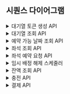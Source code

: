 ## 시퀀스 다이어그램

<details>
<summary>대기열 토큰 생성 API</summary>
<div markdown="1">

```mermaid
sequenceDiagram
    actor 사용자
    participant UserController
    participant WaitingTokenService
    participant WaitingTokenRepository

    사용자 ->> UserController: 대기열 토큰 생성 요청
    UserController ->> WaitingTokenService: 토큰 발급 요청
    WaitingTokenService ->> WaitingTokenRepository: 사용자 ID로 기존 토큰 조회

    alt 기존 토큰 존재
        alt 유효함
            WaitingTokenService -->> UserController: 기존 토큰 반환
        else 만료됨
            WaitingTokenService ->> WaitingTokenRepository: 새 토큰 저장
            WaitingTokenService -->> UserController: 새 토큰 반환
        end
    else 토큰 없음
        WaitingTokenService ->> WaitingTokenRepository: 새 토큰 저장
        WaitingTokenService -->> UserController: 새 토큰 반환
    end

    UserController -->> 사용자: 토큰 응답
```

</div>
</details>

<details>
<summary>대기열 조회 API</summary>
<div markdown="1">

```mermaid
sequenceDiagram
    actor 사용자
    participant UserController
    participant WaitingTokenService
    participant WaitingTokenRepository

    loop 5초 간격
        사용자 ->> UserController: 대기열 상태 조회 요청 (토큰 포함)
        UserController ->> WaitingTokenService: 상태 확인 요청
        WaitingTokenService ->> WaitingTokenRepository: 토큰 조회

        alt 상태 = PROGRESS or DONE
            WaitingTokenService -->> UserController: 입장 가능
            UserController -->> 사용자: 입장 가능 응답
        else 상태 = WAITING
            WaitingTokenService -->> UserController: 현재 순번 응답
            UserController -->> 사용자: 대기 중 응답
        else 상태 = EXPIRED
            WaitingTokenService -->> UserController: 만료 응답
            UserController -->> 사용자: 토큰 만료 안내
        end
    end
```

</div>
</details>

<details>
<summary>예약 가능 날짜 조회 API</summary>
<div markdown="1">

```mermaid
sequenceDiagram
    autonumber
    participant 사용자
    participant UserController
    participant ConcertService
    participant ConcertRepository

    note over 사용자, ConcertRepository: 사용자는 유효한 대기열 토큰을 포함하여 요청합니다

    사용자 ->> UserController: 예약 가능한 날짜 조회 요청
    UserController ->> ConcertService: 예약 가능한 날짜 목록 요청
    ConcertService ->> ConcertRepository: 공연 일정 조회
    ConcertService -->> UserController: 예약 가능한 날짜 목록 반환
    UserController -->> 사용자: 날짜 목록 응답
```

</div>
</details>

<details>
<summary>좌석 조회 API</summary>
<div markdown="1">

- 사용자는 대기열 토큰을 포함해 좌석 정보를 요청합니다.
- 토큰이 유효한 경우에만 해당 공연 회차의 좌석 목록을 조회해 응답합니다

```mermaid
sequenceDiagram
    autonumber
    participant 사용자
    participant UserController
    participant ConcertSeatService
    participant ConcertSeatRepository

    note over 사용자, UserController: ※ 유효한 대기열 토큰을 가진 사용자만 호출 가능

    사용자 ->> UserController: 공연 좌석 목록 조회 요청
    UserController ->> ConcertSeatService: 사용 가능한 좌석 요청
    ConcertSeatService ->> ConcertSeatRepository: 공연 좌석 목록 조회
    ConcertSeatService -->> UserController: 사용 가능한 좌석 목록 반환
    UserController -->> 사용자: 좌석 목록 응답
```

</div>
</details>

<details>
<summary>좌석 예약 요청 API</summary>
<div markdown="1">

- 사용자는 날짜와 좌석 번호, 대기열 토큰을 포함하여 예약을 요청합니다.
- 해당 좌석이 예약 가능한 상태일 경우 5분간 임시 배정 처리합니다.

```mermaid
sequenceDiagram
    autonumber
    actor 사용자
    participant UserController
    participant ConcertSeatService
    participant ReservationService

    note over 사용자, UserController: ※ 유효한 대기열 토큰을 가진 사용자만 호출 가능

    사용자 ->> UserController: 좌석 예약 요청 (날짜, 좌석 정보 포함)
    UserController ->> ConcertSeatService: 좌석 임시 배정 요청

    alt 좌석 예약 가능
        note right of ConcertSeatService: 5분간 임시 배정 유지
        UserController ->> ReservationService: 임시 예약 생성 요청
        UserController -->> 사용자: 좌석 예약 성공 응답
    else 좌석이 이미 임시 배정됨
        UserController -->> 사용자: 좌석 예약 불가 응답
    end
```

</div>
</details>

<details>
<summary>임시 배정 해제 스케줄러</summary>
<div markdown="1">

```mermaid
sequenceDiagram
    autonumber
    participant SeatReleaseScheduler
    participant ConcertSeatService

    loop 일정 주기
        SeatReleaseScheduler ->> ConcertSeatService: 만료된 임시 좌석 확인 요청

        alt 만료된 좌석 존재
            ConcertSeatService ->> ConcertSeatService: 임시 배정 해제 처리
        else 해제 대상 없음
            note over SeatReleaseScheduler: 대기
        end
    end
```

</div>
</details>

<details>
<summary>잔액 조회 API</summary>
<div markdown="1">

```mermaid
sequenceDiagram
    autonumber
    actor 사용자
    participant UserController
    participant CashService
    participant CashRepository

    사용자 ->> UserController: 잔액 조회 요청
    UserController ->> CashService: 사용자 잔액 확인 요청
    CashService ->> CashRepository: 사용자 캐시 정보 조회
    CashRepository -->> CashService: 잔액 정보 반환
    CashService -->> UserController: 잔액 반환
    UserController -->> 사용자: 잔액 응답
```

</div>
</details>

<details>
<summary>충전 API</summary>
<div markdown="1">

```mermaid
sequenceDiagram
    autonumber
    actor 사용자
    participant UserController
    participant CashService
    participant CashRepository

    사용자 ->> UserController: 금액 충전 요청
    UserController ->> CashService: 사용자 캐시에 금액 추가 요청
    CashService ->> CashRepository: 사용자 캐시 정보 조회

    alt 기존 캐시 정보 있음
        CashService ->> CashRepository: 잔액에 금액 추가
    else 최초 충전
        CashService ->> CashRepository: 새로운 캐시 정보 생성
    end

    CashService -->> UserController: 충전 완료 응답
    UserController -->> 사용자: 충전 성공 안내
```

</div>
</details>

<details>
<summary>결제 API</summary>
<div markdown="1">

```mermaid
sequenceDiagram
    autonumber
    actor 사용자
    participant UserController
    participant CashService
    participant ConcertSeatService
    participant PaymentService

    note over 사용자, UserController: ※ 유효한 대기열 토큰을 가진 사용자만 호출 가능

    사용자 ->> UserController: 결제 요청
    UserController ->> CashService: 사용자 잔액 확인

    alt 잔액 부족
        UserController -->> 사용자: 에러 응답 (잔액 부족)
    else 잔액 충분
        CashService ->> CashService: 잔액 차감
        UserController ->> ConcertSeatService: 좌석 확정 요청
        UserController ->> PaymentService: 결제 정보 저장
        UserController -->> 사용자: 결제 완료 응답
    end
```

</div>
</details>